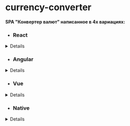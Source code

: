 # currency-converter

#### SPA "Конвертер валют" написанное в 4х вариациях:

- ### React

<details>
Исходный код в ветке [react:](https://github.com/loki87by/currency-converter/tree/react) 
Деплой [тут:](https://loki87by.github.io/currency-converter/) 
</details>

- ### Angular

<details>
Исходный код в ветке [angular:](https://github.com/loki87by/currency-converter/tree/angular) 
Деплой [тут:](currency-converter-ang.netlify.app/) 
</details>

- ### Vue

<details>
Исходный код в ветке [vue:](https://github.com/loki87by/currency-converter/tree/vue) 
Деплой [тут:](currency-converter-vue.netlify.app/) 
</details>

- ### Native
<details>
Исходный код в ветке [vanilla:](https://github.com/loki87by/currency-converter/tree/vanilla) 
Деплой [тут:](currency-converter-vanilla.netlify.app/) 
</details>
